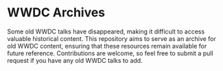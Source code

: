 # WWDC Archives

Some old WWDC talks have disappeared, making it difficult to access valuable historical content. This repository aims to serve as an archive for old WWDC content, ensuring that these resources remain available for future reference. Contributions are welcome, so feel free to submit a pull request if you have any old WWDC talks to add.
